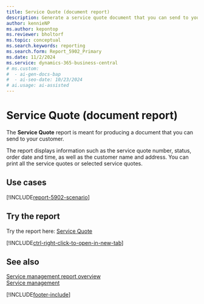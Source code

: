 ```yaml
---
title: Service Quote (document report)
description: Generate a service quote document that you can send to your customer.
author: kennieNP
ms.author: kepontop
ms.reviewer: bholtorf
ms.topic: conceptual
ms.search.keywords: reporting
ms.search.form: Report_5902_Primary
ms.date: 11/2/2024
ms.service: dynamics-365-business-central
# ms.custom:
#  - ai-gen-docs-bap
#  - ai-seo-date: 10/23/2024
# ai.usage: ai-assisted
---
```


# Service Quote (document report)

The **Service Quote** report is meant for producing a document that you can send to your customer.

The report displays information such as the service quote number, status, order date and time, as well as the customer name and address. You can print all the service quotes or selected service quotes.


## Use cases

[!INCLUDE[report-5902-scenario](../includes/report-5902-scenario-include.md)]

<!-- 

Prompt

Below is a report in an ERP system. Provide 3-4 use cases for different personas working with project management or finance for projects.

Format like this:    
  
As a <persona>, use the report to    
* use case 1  
* use case 2    

Do not capitalize the persona names. 

Do not start lines with "Use the data to"

## Report name
Service Quote

## Report description


### What the report does

### Use cases


Please include your data sources and URLs

-->


## Try the report

Try the report here: [Service Quote](https://businesscentral.dynamics.com?report=5902)

[!INCLUDE[ctrl-right-click-to-open-in-new-tab](../includes/ctrl-right-click-to-open-in-new-tab.md)]


## See also

[Service management report overview](../service-reports.md)   
[Service management](../service-service.md)    

[!INCLUDE[footer-include](../includes/footer-banner.md)]
